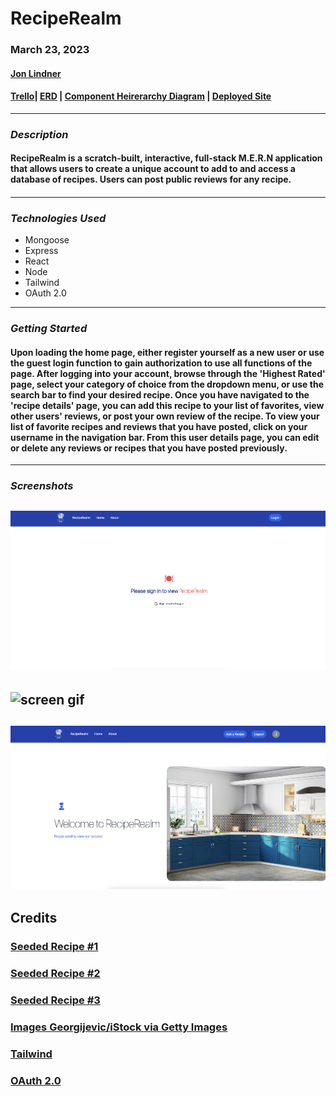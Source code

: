 # RecipeRealm

### **March 23, 2023**

#### [Jon Lindner ](https://www.linkedin.com/in/jon-lindner-807847183/)

#### [Trello](https://trello.com/b/vSYUEiE6/reciperealm)| [ERD](https://lucid.app/lucidchart/6e7de7d0-9822-4d73-aba6-8d4fb074b0ab/edit?viewport_loc=-93%2C172%2C1454%2C688%2C0_0&invitationId=inv_32a57dfb-5d87-422c-9758-edbfd0f415f0) | [Component Heirerarchy Diagram](https://lucid.app/lucidchart/0f7214e5-9fa0-433e-b31a-daaf304029be/edit?beaconFlowId=B863AEEC0899D5CB&invitationId=inv_5fa7d33a-8083-43e6-8cfd-842732bc8d76&page=0_0#) | [Deployed Site](https://reciperealm.herokuapp.com/)

---

### **_Description_**

#### RecipeRealm is a scratch-built, interactive, full-stack M.E.R.N application that allows users to create a unique account to add to and access a database of recipes. Users can post public reviews for any recipe.

####

---

### **_*Technologies Used*_**

- Mongoose
- Express
- React
- Node
- Tailwind
- OAuth 2.0

---

### **_Getting Started_**

#### Upon loading the home page, either register yourself as a new user or use the guest login function to gain authorization to use all functions of the page. After logging into your account, browse through the 'Highest Rated' page, select your category of choice from the dropdown menu, or use the search bar to find your desired recipe. Once you have navigated to the 'recipe details' page, you can add this recipe to your list of favorites, view other users' reviews, or post your own review of the recipe. To view your list of favorite recipes and reviews that you have posted, click on your username in the navigation bar. From this user details page, you can edit or delete any reviews or recipes that you have posted previously.

---

### **_Screenshots_**

## ![screen gif](images/Screenshot%202023-04-06%20at%2011.38.09%20AM.png)

## ![screen gif](images/Screenshot%202023-04-06%20at%2011.38.22%20AM.png)

## ![screen gif](images/Screenshot%202023-04-06%20at%2011.38.45%20AM.png)

## **Credits**

### [Seeded Recipe #1](https://preppykitchen.com/chicken-piccata/)

### [Seeded Recipe #2](https://satyamskitchen.com/recipe/thai-panang-chicken-curry/)

### [Seeded Recipe #3](https://basicswithbabish.co/basicsepisodes/pizza-dough)

### [Images Georgijevic/iStock via Getty Images](google.com/images)

### [Tailwind](https://tailwindcss.com/)

### [OAuth 2.0](https://developers.google.com/identity/protocols/oauth2)
